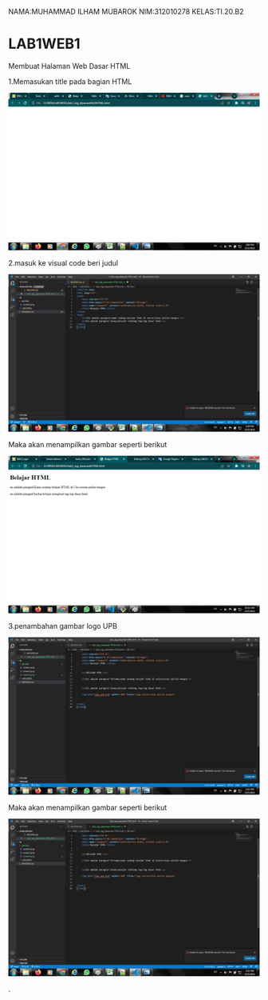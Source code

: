 NAMA:MUHAMMAD ILHAM MUBAROK
NIM:312010278
KELAS:TI.20.B2


# LAB1WEB1

Membuat Halaman Web Dasar HTML

1.Memasukan title pada bagian HTML

![screen 3](screen3.png)

2.masuk ke visual code beri judul 


![screen 2](screen2.png)


Maka akan menampilkan gambar seperti berikut

![screen 1](screen1.png)

3.penambahan gambar logo UPB


![screen 4](screen4.png)


Maka akan menampilkan gambar seperti berikut

![screen 5](screen5.png)

.
